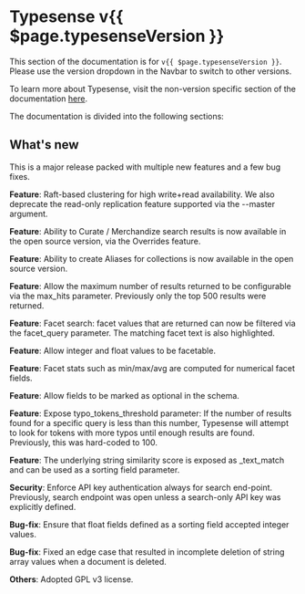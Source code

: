 # Typesense v{{ $page.typesenseVersion }}

This section of the documentation is for `v{{ $page.typesenseVersion }}`. Please use the version dropdown in the Navbar to switch to other versions.

To learn more about Typesense, visit the non-version specific section of the documentation [here](/).

The documentation is divided into the following sections:

<DocsSections />

## What's new

This is a major release packed with multiple new features and a few bug fixes.

**Feature**: Raft-based clustering for high write+read availability. We also deprecate the read-only replication feature supported via the --master argument.

**Feature**: Ability to Curate / Merchandize search results is now available in the open source version, via the Overrides feature.

**Feature**: Ability to create Aliases for collections is now available in the open source version.

**Feature**: Allow the maximum number of results returned to be configurable via the max_hits parameter. Previously only the top 500 results were returned.

**Feature**: Facet search: facet values that are returned can now be filtered via the facet_query parameter. The matching facet text is also highlighted.

**Feature**: Allow integer and float values to be facetable.

**Feature**: Facet stats such as min/max/avg are computed for numerical facet fields.

**Feature**: Allow fields to be marked as optional in the schema.

**Feature**: Expose typo_tokens_threshold parameter: If the number of results found for a specific query is less than this number, Typesense will attempt to look for tokens with more typos until enough results are found. Previously, this was hard-coded to 100.

**Feature**: The underlying string similarity score is exposed as _text_match and can be used as a sorting field parameter.

**Security**: Enforce API key authentication always for search end-point. Previously, search endpoint was open unless a search-only API key was explicitly defined.

**Bug-fix**: Ensure that float fields defined as a sorting field accepted integer values.

**Bug-fix**: Fixed an edge case that resulted in incomplete deletion of string array values when a document is deleted.

**Others**: Adopted GPL v3 license.
